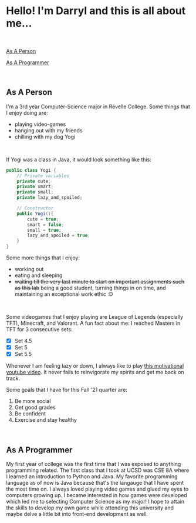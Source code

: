 # **Hello! I'm Darryl and this is all about me...**

<!-- <p style = "text-align:center;"><img src = "./utah_2019.jpg" width="350"> -->

<br/>

[As A Person](#as-a-person)

[As A Programmer](#as-a-programmer)

<br/>

## **As A Person**

I'm a 3rd year Computer-Science major in Revelle College. Some things that I enjoy doing are:
- playing video-games
- hanging out with my friends
- chilling with my dog Yogi
<!-- <p style = "text-align:center;"><img src = "./yogi_smiley.JPG" width="300"> -->

<br/>

If Yogi was a class in Java, it would look something like this:
```java
public class Yogi {
    // Private variables
    private cute;
    private smart;
    private small;
    private lazy_and_spoiled;

    // Constructor
    public Yogi(){
        cute = true;
        smart = false;
        small = true;
        lazy_and_spoiled = true;
    }
}
```
Some more things that I enjoy:
- working out
- eating and sleeping
- ~~waiting till the very last minute to start on important assignments such as this lab~~ being a good student, turning things in on time, and maintaining an exceptional work ethic :D

<!-- <p style = "text-align:center;"><img src = "https://i2.wp.com/rollercoasteryears.com/wp-content/uploads/Thrive-During-Finals-.jpg?fit=1000%2C667&ssl=1" width="300"/> -->

<br/>

Some videogames that I enjoy playing are League of Legends (especially TFT), Minecraft, and Valorant. A fun fact about me: I reached Masters in TFT for 3 consecutive sets:
- [x] Set 4.5
- [x] Set 5
- [x] Set 5.5

Whenever I am feeling lazy or down, I always like to play [this motivational youtube video](https://www.youtube.com/watch?v=tYzMYcUty6s). It never fails to reinvigorate my spirits and get me back on track.

Some goals that I have for this Fall '21 quarter are:
1. Be more social
2. Get good grades
3. Be confident
4. Exercise and stay healthy

<br/>

## **As A Programmer**
My first year of college was the first time that I was exposed to anything programming related. The first class that I took at UCSD was CSE 8A where I learned an introduction to Python and Java. My favorite programming language as of now is Java because that's the langauge that I have spent the most time on. I always loved playing video games and glued my eyes to computers growing up. I became interested in how games were developed which led me to selecting Computer Science as my major! I hope to attain the skills to develop my own game while attending this university and maybe delve a little bit into front-end development as well.
<!-- <p style = "text-align:center;"><img src = "https://thumbs.dreamstime.com/z/happy-smiling-hacker-man-using-mobile-smartphone-men-doing-telecommunications-fraud-successfully-blackmail-many-money-feeling-102188396.jpg" width="350"> -->

